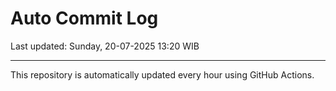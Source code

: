 # Auto Commit Log

Last updated: Sunday, 20-07-2025 13:20 WIB

---

This repository is automatically updated every hour using GitHub Actions.
